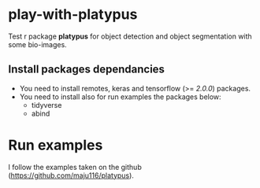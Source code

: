 # play-with-platypus
Test r package **platypus** for object detection and object segmentation with some bio-images.

## Install packages dependancies
 - You need to install remotes, keras and tensorflow (>= *2.0.0*) packages.
 - You need to install also for run examples the packages below:   
    - tidyverse
    - abind
 
# Run examples
I follow the examples taken on the github (https://github.com/maju116/platypus). 